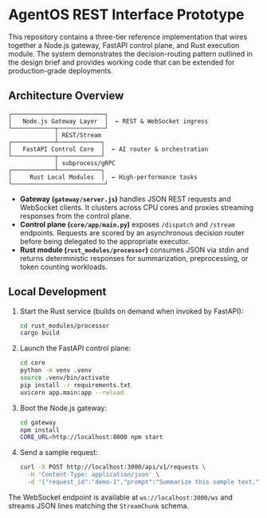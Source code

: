 # AgentOS REST Interface Prototype

This repository contains a three-tier reference implementation that wires together a Node.js gateway, FastAPI control plane, and Rust execution module. The system demonstrates the decision-routing pattern outlined in the design brief and provides working code that can be extended for production-grade deployments.

## Architecture Overview

```
┌──────────────────────────┐
│   Node.js Gateway Layer  │  ← REST & WebSocket ingress
└────────────┬─────────────┘
             │ REST/Stream
┌────────────┴────────────┐
│   FastAPI Control Core  │  ← AI router & orchestration
└────────────┬────────────┘
             │ subprocess/gRPC
┌────────────┴────────────┐
│     Rust Local Modules  │  ← High-performance tasks
└──────────────────────────┘
```

* **Gateway (`gateway/server.js`)** handles JSON REST requests and WebSocket clients. It clusters across CPU cores and proxies streaming responses from the control plane.
* **Control plane (`core/app/main.py`)** exposes `/dispatch` and `/stream` endpoints. Requests are scored by an asynchronous decision router before being delegated to the appropriate executor.
* **Rust module (`rust_modules/processor`)** consumes JSON via stdin and returns deterministic responses for summarization, preprocessing, or token counting workloads.

## Local Development

1. Start the Rust service (builds on demand when invoked by FastAPI):

   ```bash
   cd rust_modules/processor
   cargo build
   ```

2. Launch the FastAPI control plane:

   ```bash
   cd core
   python -m venv .venv
   source .venv/bin/activate
   pip install -r requirements.txt
   uvicorn app.main:app --reload
   ```

3. Boot the Node.js gateway:

   ```bash
   cd gateway
   npm install
   CORE_URL=http://localhost:8000 npm start
   ```

4. Send a sample request:

   ```bash
   curl -X POST http://localhost:3000/api/v1/requests \
     -H 'Content-Type: application/json' \
     -d '{"request_id":"demo-1","prompt":"Summarize this sample text.","task_type":"summarize"}'
   ```

The WebSocket endpoint is available at `ws://localhost:3000/ws` and streams JSON lines matching the `StreamChunk` schema.
